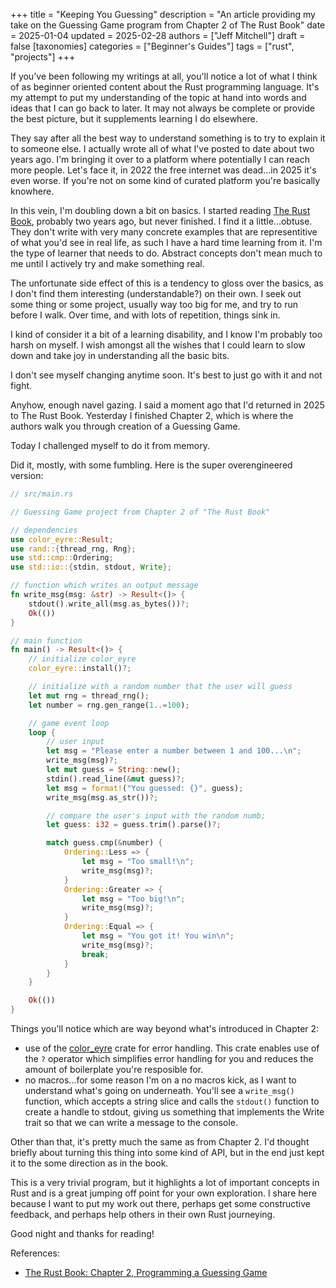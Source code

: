 +++
title = "Keeping You Guessing" 
description = "An article providing my take on the Guessing Game program from Chapter 2 of The Rust Book"
date = 2025-01-04
updated = 2025-02-28
authors = ["Jeff Mitchell"]
draft = false
[taxonomies]
categories = ["Beginner's Guides"]
tags = ["rust", "projects"]
+++

If you've been following my writings at all, you'll notice a lot of what I think of as beginner oriented content about the Rust programming language. It's my attempt to put my understanding of the topic at hand into words and ideas that I can go back to later. It may not always be complete or provide the best picture, but it supplements learning I do elsewhere.

They say after all the best way to understand something is to try to explain it to someone else. I actually wrote all of what I've posted to date about two years ago. I'm bringing it over to a platform where potentially I can reach more people. Let's face it, in 2022 the free internet was dead...in 2025 it's even worse. If you're not on some kind of curated platform you're basically knowhere.

In this vein, I'm doubling down a bit on basics. I started reading [The Rust Book](https://doc.rust-lang.org/book/title-page.html), probably two years ago, but never finished. I find it a little...obtuse. They don't write with very many concrete examples that are representitive of what you'd see in real life, as such I have a hard time learning from it. I'm the type of learner that needs to do. Abstract concepts don't mean much to me until I actively try and make something real.

The unfortunate side effect of this is a tendency to gloss over the basics, as I don't find them interesting (understandable?) on their own. I seek out some thing or some project, usually way too big for me, and try to run before I walk. Over time, and with lots of repetition, things sink in.

I kind of consider it a bit of a learning disability, and I know I'm probably too harsh on myself. I wish amongst all the wishes that I could learn to slow down and take joy in understanding all the basic bits.

I don't see myself changing anytime soon. It's best to just go with it and not fight.

Anyhow, enough navel gazing. I said a moment ago that I'd returned in 2025 to The Rust Book. Yesterday I finished Chapter 2, which is where the authors walk you through creation of a Guessing Game.

Today I challenged myself to do it from memory.

Did it, mostly, with some fumbling. Here is the super overengineered version:

```Rust
// src/main.rs

// Guessing Game project from Chapter 2 of "The Rust Book"

// dependencies
use color_eyre::Result;
use rand::{thread_rng, Rng};
use std::cmp::Ordering;
use std::io::{stdin, stdout, Write};

// function which writes an output message
fn write_msg(msg: &str) -> Result<()> {
    stdout().write_all(msg.as_bytes())?;
    Ok(())
}

// main function
fn main() -> Result<()> {
    // initialize color_eyre
    color_eyre::install()?;

    // initialize with a random number that the user will guess
    let mut rng = thread_rng();
    let number = rng.gen_range(1..=100);

    // game event loop
    loop {
        // user input
        let msg = "Please enter a number between 1 and 100...\n";
        write_msg(msg)?;
        let mut guess = String::new();
        stdin().read_line(&mut guess)?;
        let msg = format!("You guessed: {}", guess);
        write_msg(msg.as_str())?;

        // compare the user's input with the random numb;
        let guess: i32 = guess.trim().parse()?;

        match guess.cmp(&number) {
            Ordering::Less => {
                let msg = "Too small!\n";
                write_msg(msg)?;
            }
            Ordering::Greater => {
                let msg = "Too big!\n";
                write_msg(msg)?;
            }
            Ordering::Equal => {
                let msg = "You got it! You win\n";
                write_msg(msg)?;
                break;
            }
        }
    }

    Ok(())
}
```

Things you'll notice which are way beyond what's introduced in Chapter 2:

- use of the [color_eyre](https://crates.io/crates/color-eyre) crate for error handling. This crate enables use of the `?` operator which simplifies error handling for you and reduces the amount of boilerplate you're resposible for.
- no macros...for some reason I'm on a no macros kick, as I want to understand what's going on underneath. You'll see a `write_msg()` function, which accepts a string slice and calls the `stdout()` function to create a handle to stdout, giving us something that implements the Write trait so that we can write a message to the console.

Other than that, it's pretty much the same as from Chapter 2. I'd thought briefly about turning this thing into some kind of API, but in the end just kept it to the some direction as in the book.

This is a very trivial program, but it highlights a lot of important concepts in Rust and is a great jumping off point for your own exploration. I share here because I want to put my work out there, perhaps get some constructive feedback, and perhaps help others in their own Rust journeying.

Good night and thanks for reading!

References:

- [The Rust Book: Chapter 2, Programming a Guessing Game](https://doc.rust-lang.org/book/ch02-00-guessing-game-tutorial.html)
